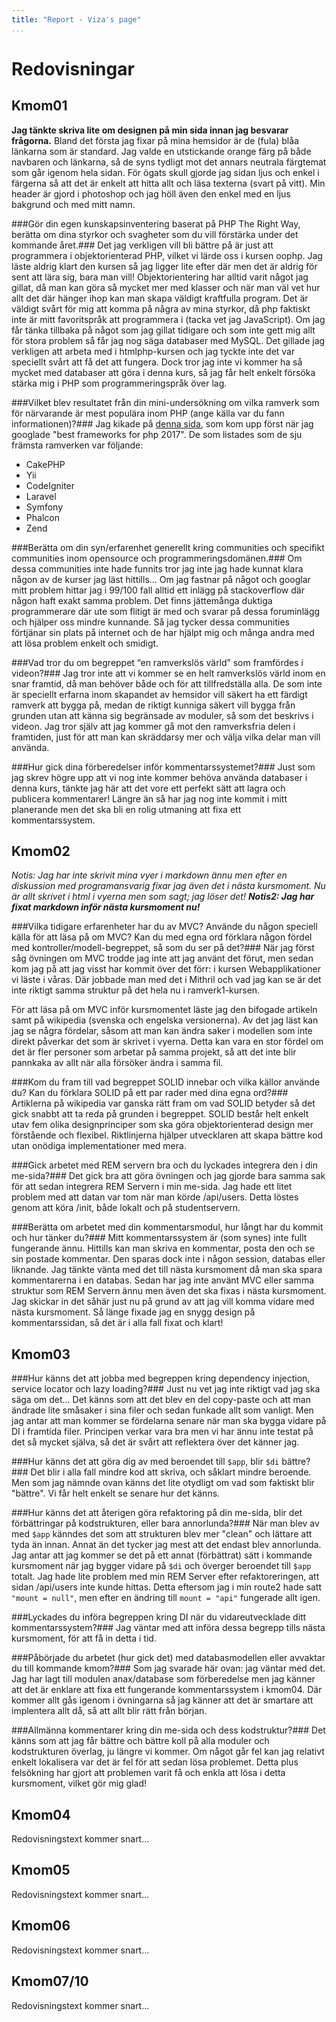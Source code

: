 ```yaml
---
title: "Report - Viza's page"
...
```

Redovisningar
=========================

Kmom01
------------------------
**Jag tänkte skriva lite om designen på min sida innan jag besvarar frågorna.**
Bland det första jag fixar på mina hemsidor är de (fula) blåa länkarna som är standard. Jag valde
en utstickande orange färg på både navbaren och länkarna, så de syns tydligt mot det annars neutrala
färgtemat som går igenom hela sidan. För ögats skull gjorde jag sidan ljus och enkel i färgerna
så att det är enkelt att hitta allt och läsa texterna (svart på vitt).
Min header är gjord i photoshop och jag höll även den enkel med en ljus bakgrund och med mitt namn.

###Gör din egen kunskapsinventering baserat på PHP The Right Way, berätta om dina styrkor och svagheter som du vill förstärka under det kommande året.###
Det jag verkligen vill bli bättre på är just att programmera i objektorienterad PHP, vilket vi lärde
oss i kursen oophp. Jag läste aldrig klart den kursen så jag ligger lite efter där men det är aldrig
för sent att lära sig, bara man vill! Objektorientering har alltid varit något jag gillat, då man kan
göra så mycket mer med klasser och när man väl vet hur allt det där hänger ihop kan man skapa väldigt
kraftfulla program.
Det är väldigt svårt för mig att komma på några av mina styrkor, då php faktiskt inte är mitt favoritspråk
att programmera i (tacka vet jag JavaScript). Om jag får tänka tillbaka på något som jag gillat tidigare
och som inte gett mig allt för stora problem så får jag nog säga databaser med MySQL. Det gillade jag
verkligen att arbeta med i htmlphp-kursen och jag tyckte inte det var speciellt svårt att få det att fungera.
Dock tror jag inte vi kommer ha så mycket med databaser att göra i denna kurs, så jag får helt enkelt försöka
stärka mig i PHP som programmeringspråk över lag.

###Vilket blev resultatet från din mini-undersökning om vilka ramverk som för närvarande är mest populära inom PHP (ange källa var du fann informationen)?###
Jag kikade på [denna sida](http://www.archer-soft.com/en/blog/top-7-best-php-frameworks-2017),
som kom upp först när jag googlade "best frameworks for php 2017". De som listades som de sju främsta
ramverken var följande:

* CakePHP
* Yii
* CodeIgniter
* Laravel
* Symfony
* Phalcon
* Zend

###Berätta om din syn/erfarenhet generellt kring communities och specifikt communities inom opensource och programmeringsdomänen.###
Om dessa communities inte hade funnits tror jag inte jag hade kunnat klara någon av de kurser jag läst
hittills... Om jag fastnar på något och googlar mitt problem hittar jag i 99/100 fall alltid ett inlägg
på stackoverflow där någon haft exakt samma problem. Det finns jättemånga duktiga programmerare där ute
som flitigt är med och svarar på dessa foruminlägg och hjälper oss mindre kunnande.
Så jag tycker dessa communities förtjänar sin plats på internet och de har hjälpt mig och många andra
med att lösa problem enkelt och smidigt.

###Vad tror du om begreppet “en ramverkslös värld” som framfördes i videon?###
Jag tror inte att vi kommer se en helt ramverkslös värld inom en snar framtid, då man behöver både och
för att tillfredställa alla. De som inte är speciellt erfarna inom skapandet av hemsidor vill säkert
ha ett färdigt ramverk att bygga på, medan de riktigt kunniga säkert vill bygga från grunden utan att
känna sig begränsade av moduler, så som det beskrivs i videon. Jag tror själv att jag kommer gå mot den
ramverksfria delen i framtiden, just för att man kan skräddarsy mer och välja vilka delar man vill använda.

###Hur gick dina förberedelser inför kommentarssystemet?###
Just som jag skrev högre upp att vi nog inte kommer behöva använda databaser i denna kurs, tänkte
jag här att det vore ett perfekt sätt att lagra och publicera kommentarer! Längre än så har jag
nog inte kommit i mitt planerande men det ska bli en rolig utmaning att fixa ett kommentarssystem.

Kmom02
------------------------
*Notis: Jag har inte skrivit mina vyer i markdown ännu men efter en diskussion med programansvarig fixar jag
även det i nästa kursmoment. Nu är allt skrivet i html i vyerna men som sagt; jag löser det!*
***Notis2: Jag har fixat markdown inför nästa kursmoment nu!***

###Vilka tidigare erfarenheter har du av MVC? Använde du någon speciell källa för att läsa på om MVC? Kan du med egna ord förklara någon fördel med kontroller/modell-begreppet, så som du ser på det?###
När jag först såg övningen om MVC trodde jag inte att jag använt det förut, men sedan kom jag på
att jag visst har kommit över det förr: i kursen Webapplikationer vi läste i våras. Där jobbade man
med det i Mithril och vad jag kan se är det inte riktigt samma struktur på det hela nu i ramverk1-kursen.

För att läsa på om MVC inför kursmomentet läste jag den bifogade artikeln samt på wikipedia (svenska
och engelska versionerna). Av det jag läst kan jag se några fördelar, såsom att man kan ändra saker i
modellen som inte direkt påverkar det som är skrivet i vyerna. Detta kan vara en stor fördel om det är
fler personer som arbetar på samma projekt, så att det inte blir pannkaka av allt när alla försöker
ändra i samma fil.

###Kom du fram till vad begreppet SOLID innebar och vilka källor använde du? Kan du förklara SOLID på ett par rader med dina egna ord?###
Artiklerna på wikipedia var ganska rätt fram om vad SOLID betyder så det gick snabbt att ta reda på
grunden i begreppet. SOLID består helt enkelt utav fem olika designprinciper som ska göra objektorienterad
design mer förstående och flexibel. Riktlinjerna hjälper utvecklaren att skapa bättre kod utan onödiga
implementationer med mera.

###Gick arbetet med REM servern bra och du lyckades integrera den i din me-sida?###
Det gick bra att göra övningen och jag gjorde bara samma sak för att sedan integrera REM Servern i
min me-sida. Jag hade ett litet problem med att datan var tom när man körde /api/users. Detta löstes
genom att köra /init, både lokalt och på studentservern.

###Berätta om arbetet med din kommentarsmodul, hur långt har du kommit och hur tänker du?###
Mitt kommentarssystem är (som synes) inte fullt fungerande ännu. Hittills kan man skriva en
kommentar, posta den och se sin postade kommentar. Den sparas dock inte i någon session, databas eller
liknande. Jag tänkte vänta med det till nästa kursmoment då man ska spara kommentarerna i en databas.
Sedan har jag inte använt MVC eller samma struktur som REM Servern ännu men även det ska fixas i nästa
kursmoment. Jag skickar in det såhär just nu på grund av att jag vill komma vidare med nästa kursmoment.
Så länge fixade jag en snygg design på kommentarssidan, så det är i alla fall fixat och klart!

Kmom03
------------------------
###Hur känns det att jobba med begreppen kring dependency injection, service locator och lazy loading?###
Just nu vet jag inte riktigt vad jag ska säga om det... Det känns som att det blev en del copy-paste
och att man ändrade lite småsaker i sina filer och sedan funkade allt som vanligt. Men jag antar att
man kommer se fördelarna senare när man ska bygga vidare på DI i framtida filer. Principen verkar vara
bra men vi har ännu inte testat på det så mycket själva, så det är svårt att reflektera över det känner jag.

###Hur känns det att göra dig av med beroendet till `$app`, blir `$di` bättre?###
Det blir i alla fall mindre kod att skriva, och såklart mindre beroende. Men som jag nämnde ovan känns
det lite otydligt om vad som faktiskt blir "bättre". Vi får helt enkelt se senare hur det känns.

###Hur känns det att återigen göra refaktoring på din me-sida, blir det förbättringar på kodstrukturen, eller bara annorlunda?###
När man blev av med `$app` känndes det som att strukturen blev mer "clean" och lättare att tyda än innan. Annat
än det tycker jag mest att det endast blev annorlunda. Jag antar att jag kommer se det på ett annat (förbättrat)
sätt i kommande kursmoment när jag bygger vidare på `$di` och överger beroendet till `$app` totalt. Jag hade lite
problem med min REM Server efter refaktoreringen, att sidan /api/users inte kunde hittas. Detta eftersom jag i
min route2 hade satt `"mount = null"`, men efter en ändring till `mount = "api"` fungerade allt igen.

###Lyckades du införa begreppen kring DI när du vidareutvecklade ditt kommentarssystem?###
Jag väntar med att införa dessa begrepp tills nästa kursmoment, för att få in detta i tid.

###Påbörjade du arbetet (hur gick det) med databasmodellen eller avvaktar du till kommande kmom?###
Som jag svarade här ovan: jag väntar med det. Jag har lagt till modulen anax/database som förberedelse
men jag känner att det är enklare att fixa ett fungerande kommentarssystem i kmom04. Där kommer allt
gås igenom i övningarna så jag känner att det är smartare att implentera allt då, så att allt blir
rätt från början.

###Allmänna kommentarer kring din me-sida och dess kodstruktur?###
Det känns som att jag får bättre och bättre koll på alla moduler och kodstrukturen överlag, ju längre
vi kommer. Om något går fel kan jag relativt enkelt lokalisera var det är fel för att sedan lösa problemet.
Detta plus felsökning har gjort att problemen varit få och enkla att lösa i detta kursmoment, vilket
gör mig glad!

Kmom04
------------------------
Redovisningstext kommer snart...

Kmom05
------------------------
Redovisningstext kommer snart...

Kmom06
------------------------
Redovisningstext kommer snart...

Kmom07/10
------------------------
Redovisningstext kommer snart...
